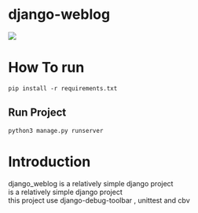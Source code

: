 # django-weblog
<img src="https://camo.githubusercontent.com/2e6e9e31c204733a5e3862ff0954fdf91ad1feab1b456f6ebdb0c98d5d50af91/68747470733a2f2f696d672e736869656c64732e696f2f62616467652f6c616e67756167652d507974686f6e2d707572706c65">

# How To run
```
pip install -r requirements.txt
```

## Run Project
```
python3 manage.py runserver
```

# Introduction
django_weblog is a relatively simple django project <br>
is a relatively simple django project <br>
this project use django-debug-toolbar , unittest and cbv 
